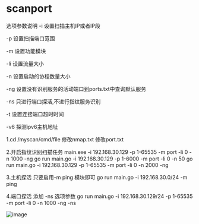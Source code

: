 # scanport


选项参数说明
 -i  设置扫描主机IP或者IP段

 -p  设置扫描端口范围

 -m  设置功能模块

 -li 设置流量大小

 -n  设置启动的协程数量大小

 -ng 设置没有识别服务的活动端口到ports.txt中查询默认服务

 -ns 只进行端口探活,不进行指纹服务识别

 -t  设置连接端口超时时间
 
 -v6 探测ipv6主机地址



1.cd /myscan/cmd/file
    修改nmap.txt
    修改port.txt



2.开启指纹识别扫描任务
   main.exe -i 192.168.30.129 -p 1-65535 -m port -li 0 -n 1000 -ng
   go run main.go -i 192.168.30.129 -p 1-6000 -m port -li 0 -n 50
   go run main.go -i 192.168.30.129 -p 1-65535 -m port -li 0 -n 2000 -ng


3.主机探活
   只要启用-m ping 模块即可
   go run main.go -i 192.168.30.0/24  -m ping


4.端口探活
   添加 -ns 选项参数
   go run main.go -i 192.168.30.129/24 -p 1-65535 -m port -li 0 -n 1000 -ng -ns


   ![image](https://user-images.githubusercontent.com/11001852/210042081-73ad67bf-1d8e-4cea-9d47-a251dff2b84b.png)

   
